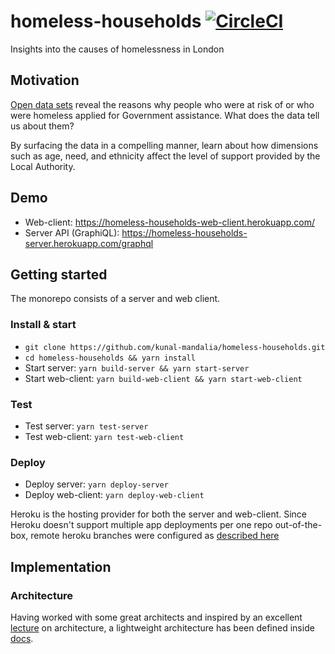 # homeless-households [![CircleCI](https://circleci.com/gh/kunal-mandalia/homeless-households.svg?style=svg)](https://circleci.com/gh/kunal-mandalia/homeless-households)
Insights into the causes of homelessness in London

## Motivation
[Open data sets](http://data.hounslow.gov.uk/api/housing-services/homeless-households/homeless-households?format=JSON) reveal the reasons why people who were at risk of or who were homeless applied for Government assistance. What does the data tell us about them?

By surfacing the data in a compelling manner, learn about how dimensions such as age, need, and ethnicity affect the level of support provided by the Local Authority.

## Demo
* Web-client: https://homeless-households-web-client.herokuapp.com/
* Server API (GraphiQL): https://homeless-households-server.herokuapp.com/graphql

## Getting started
The monorepo consists of a server and web client.

### Install & start
* `git clone https://github.com/kunal-mandalia/homeless-households.git`
* `cd homeless-households && yarn install`
* Start server: `yarn build-server && yarn start-server`
* Start web-client: `yarn build-web-client && yarn start-web-client`

### Test
* Test server: `yarn test-server`
* Test web-client: `yarn test-web-client`

### Deploy
* Deploy server: `yarn deploy-server`
* Deploy web-client: `yarn deploy-web-client`

Heroku is the hosting provider for both the server and web-client. Since Heroku doesn't support multiple app deployments per one repo out-of-the-box, remote heroku branches were configured as [described here](http://adampaxton.com/how-to-deploy-to-multiple-heroku-apps-from-the-same-git-repository/)

## Implementation

### Architecture
Having worked with some great architects and inspired by an excellent [lecture](https://www.youtube.com/watch?v=x30DcBfCJRI&t=6277s) on architecture, a lightweight architecture has been defined inside [docs](./docs/architecture.md).

